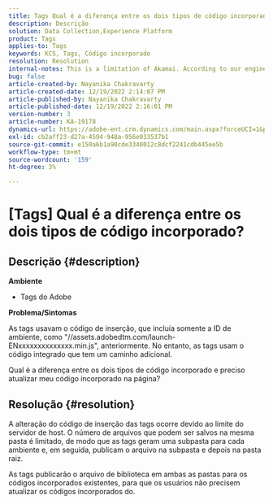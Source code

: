 ```yaml
---
title: Tags Qual é a diferença entre os dois tipos de código incorporado?
description: Descrição
solution: Data Collection,Experience Platform
product: Tags
applies-to: Tags
keywords: KCS, Tags, Código incorporado
resolution: Resolution
internal-notes: This is a limitation of Akamai. According to our engineer.
bug: false
article-created-by: Nayanika Chakravarty
article-created-date: 12/19/2022 2:14:07 PM
article-published-by: Nayanika Chakravarty
article-published-date: 12/19/2022 2:16:01 PM
version-number: 3
article-number: KA-19178
dynamics-url: https://adobe-ent.crm.dynamics.com/main.aspx?forceUCI=1&pagetype=entityrecord&etn=knowledgearticle&id=208daf63-a77f-ed11-81ac-6045bd006079
exl-id: cb2aff23-d27a-4594-948a-956e033537b1
source-git-commit: e150a6b1a90cde3340012c8dcf2241cdb445ee5b
workflow-type: tm+mt
source-wordcount: '159'
ht-degree: 3%

---
```


# [Tags] Qual é a diferença entre os dois tipos de código incorporado?

## Descrição {#description}


<b>Ambiente</b>

- Tags do Adobe

<b>Problema/Sintomas</b>

As tags usavam o código de inserção, que incluía somente a ID de ambiente, como &quot;//assets.adobedtm.com/launch-ENxxxxxxxxxxxxxx.min.js&quot;, anteriormente. No entanto, as tags usam o código integrado que tem um caminho adicional.

Qual é a diferença entre os dois tipos de código incorporado e preciso atualizar meu código incorporado na página?


## Resolução {#resolution}


A alteração do código de inserção das tags ocorre devido ao limite do servidor de host. O número de arquivos que podem ser salvos na mesma pasta é limitado, de modo que as tags geram uma subpasta para cada ambiente e, em seguida, publicam o arquivo na subpasta e depois na pasta raiz.

As tags publicarão o arquivo de biblioteca em ambas as pastas para os códigos incorporados existentes, para que os usuários não precisem atualizar os códigos incorporados do.
